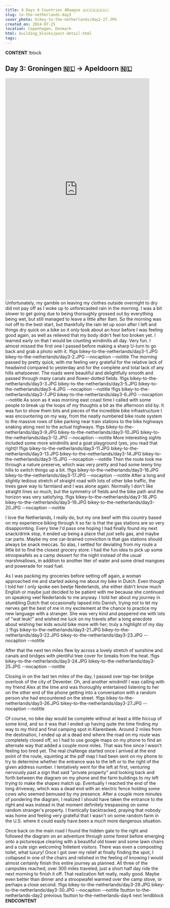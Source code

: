 ```yaml
---
title: 4 Days 4 Countries 4Daagse 🇩🇰🇸🇪🇩🇪🇳🇱
slug: to-the-netherlands-day3
cover_photo: bikey-to-the-netherlands/day2-27.JPG
created_on: 2024-07-25
location: Copenhagen, Denmark
html: building_blocks/post-detail.html
tags:
---
```

__CONTENT__
!block
## Day 3: Groningen 🇳🇱 -> Apeldoorn 🇳🇱
<iframe src="https://ridewithgps.com/embeds?type=trip&id=202935516&sampleGraph=true&showPhotos=true" style="width: 1px; min-width: 90%; height: 700px; border: none;" scrolling="no"></iframe>
Unfortunately, my gamble on leaving my clothes outside overnight to dry did not pay off as I woke up to unforecasted rain in the morning. I was a bit slower to get going due to being thoroughly grossed out by everything being wet, but still managed to leave a little after 8am. So the morning was not off to the best start, but thankfully the rain let up soon after I left and things dry quick on a bike so it only took about an hour before I was feeling good again, as well as relieved that my body didn't feel too broken yet. I learned early on that I would be counting windmills all day. Very fun. I almost missed the first one I passed before making a sharp U-turn to go back and grab a photo with it.
!figs bikey-to-the-netherlands/day3-1.JPG bikey-to-the-netherlands/day3-2.JPG --nocaption --notitle 
The morning passed by pretty quick, with me feeling very grateful for the relative lack of headwind compared to yesterday and for the complete and total lack of any hills whatsoever. The roads were beautiful and delightfully smooth and passed through many canals and flower-dotted fields. 
!figs bikey-to-the-netherlands/day3-3.JPG bikey-to-the-netherlands/day3-5.JPG bikey-to-the-netherlands/day3-4.JPG --nocaption --notitle 
!figs bikey-to-the-netherlands/day3-7.JPG bikey-to-the-netherlands/day3-6.JPG --nocaption --notitle 
As soon as it was morning east coast time I called with some people to break up the loops of my thoughts a bit as the afternoon slid by. It was fun to show them bits and pieces of the incredible bike infrastructure I was encountering on my way, from the neatly numbered bike route system to the massive rows of bike parking near train stations to the bike highways snaking along next to the actual highways.
!figs bikey-to-the-netherlands/day3-9.JPG bikey-to-the-netherlands/day3-10.JPG bikey-to-the-netherlands/day3-12.JPG --nocaption --notitle 
More interesting sights included some more windmills and a goat playground (yes, you read that right)!
!figs bikey-to-the-netherlands/day3-11.JPG bikey-to-the-netherlands/day3-13.JPG bikey-to-the-netherlands/day3-14.JPG bikey-to-the-netherlands/day3-15.JPG --nocaption --notitle 
Then the route took me through a nature preserve, which was very pretty and had some teeny tiny hills to switch things up a bit.
!figs bikey-to-the-netherlands/day3-16.JPG bikey-to-the-netherlands/day3-17.JPG --nocaption --notitle 
After a long and slightly tedious stretch of straight road with lots of other bike traffic, the trees gave way to farmland and I was alone again. Normally I don't like straight lines so much, but the symmetry of fields and the bike path and the horizon was very satisfying.
!figs bikey-to-the-netherlands/day3-18.JPG bikey-to-the-netherlands/day3-19.JPG bikey-to-the-netherlands/day3-20.JPG --nocaption --notitle 

I love the Netherlands, I really do, but my one beef with this country based on my experience biking through it so far is that the gas stations are so very disappointing. Every time I'd pass one hoping I had finally found my next snack/drink stop, it ended up being a place that _just_ sells gas, and maybe car parts. Maybe my one car-brained conviction is that gas stations should always be snack meccas. So alas, I settled for deviating from my route a little bit to find the closest grocery store. I had the fun idea to pick up some stroopwafels as a camp dessert for the night instead of the usual marshmallows, in addition to another liter of water and some dried mangoes and powerade for road fuel. 

As I was packing my groceries before setting off again, a woman approached me and started asking me about my bike in Dutch. Even though I told her I only spoke een beetje Nederlands, she either didn't know much English or maybe just decided to be patient with me because she continued on speaking veel Nederlands to me anyway. I told her about my journey in stumbling Dutch that occasionally lapsed into Danish, trying not to let my nerves get the best of me in my excitement at the chance to practice my new language with a stranger. She was very kind and peppered me with lots of "wat leuk!" and wished me luck on my travels after a long anecdote about wishing her kids would bike more with her; truly a highlight of my day :) 
!figs bikey-to-the-netherlands/day3-21.JPG bikey-to-the-netherlands/day3-22.JPG bikey-to-the-netherlands/day3-23.JPG --nocaption --notitle 

After that the next ten miles flew by across a lovely stretch of sunshine and canals and bridges with plentiful tree cover for breaks from the heat. 
!figs bikey-to-the-netherlands/day3-24.JPG bikey-to-the-netherlands/day3-25.JPG --nocaption --notitle 

Closing in on the last ten miles of the day, I passed over top-tier bridge overlook of the city of Deventer. Oh, and another windmill! I was calling with my friend Alex at the time and was thoroughly entertained listening to her on the other end of the phone getting into a conversation with a random person she had encountered on the street. 
!figs bikey-to-the-netherlands/day3-26.JPG bikey-to-the-netherlands/day3-27.JPG --nocaption --notitle 

Of course, no bike day would be complete without at least a little hiccup of some kind, and so it was that I ended up having quite the time finding my way to my third and final camping spot in Klarenbeek. Around 2 miles from the destination, I ended up at a dead end where the road on my route was completely closed off, so I had to use google maps on my phone to find an alternate way that added a couple more miles. That was fine since I wasn't feeling too tired yet. The real challenge started once I arrived at the end point of the route, squinting at the pdf map I had been sent on my phone to try to determine whether the entrance was to the left or to the right of the given address number. I tentatively went for the left at first, venturing nervously past a sign that said "private property" and looking back and forth between the diagram on my phone and the farm buildings to my left trying to make the shapes match up. Eventually I reached the end of the long driveway, which was a dead end with an electric fence holding some cows who seemed bemused by my presence. After a couple more minutes of pondering the diagram, I realized I should have taken the entrance to the right and was instead in that moment definitely trespassing on some random stranger's property. I frantically backtracked, praying that nobody was home and feeling very grateful that I wasn't on some random farm in the U.S. where it could easily have been a _much_ more dangerous situation. 

Once back on the main road I found the hidden gate to the right and followed the diagram on an adventure through some forest before emerging onto a picturesque clearing with a beautiful old tower and some lawn chairs and a cute sign welcoming 1nitetent visitors. There was even a composting toilet, what luxury! Once I got over my relief at finally finding the spot, I collapsed in one of the chairs and relished in the feeling of knowing I would almost certainly finish this entire journey as planned. All three of the campsites reached, over 300 miles traveled, just a short half day ride the next morning to finish it off. That realization felt really, really good. Maybe even better than dinner and a stroopwafel warmed over the camp stove, or perhaps a close second.
!figs bikey-to-the-netherlands/day3-29.JPG bikey-to-the-netherlands/day3-30.JPG --nocaption --notitle 
!button to-the-netherlands-day2 previous
!button to-the-netherlands-day4 next
!endblock
__ENDCONTENT__